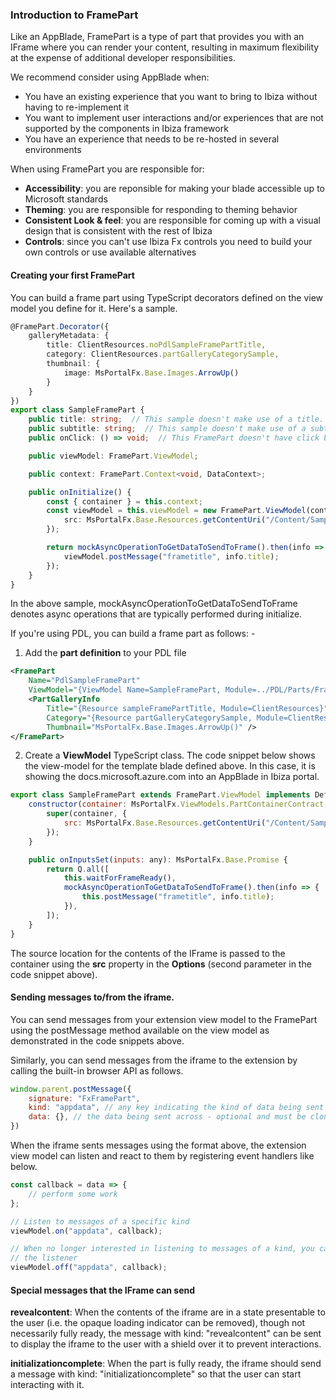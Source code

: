 <properties title="" pageTitle="Parts" description="" authors="alvarorahul" />

### Introduction to FramePart

Like an AppBlade, FramePart is a type of part that provides you with an IFrame
where you can render your content, resulting in maximum flexibility at the
expense of additional developer responsibilities.

We recommend consider using AppBlade when:

* You have an existing experience that you want to bring to Ibiza without having
to re-implement it
* You want to implement user interactions and/or experiences that are not
supported by the components in Ibiza framework
* You have an experience that needs to be re-hosted in several environments

When using FramePart you are responsible for:

* **Accessibility**: you are reponsible for making your blade accessible up to
Microsoft standards
* **Theming**: you are responsible for responding to theming behavior
* **Consistent Look & feel**: you are responsible for coming up with a visual
design that is consistent with the rest of Ibiza
* **Controls**: since you can't use Ibiza Fx controls you need to build your own
controls or use available alternatives 

#### Creating your first FramePart

You can build a frame part using TypeScript decorators defined on the view model
you define for it. Here's a sample.

```ts
@FramePart.Decorator({
    galleryMetadata: {
        title: ClientResources.noPdlSampleFramePartTitle,
        category: ClientResources.partGalleryCategorySample,
        thumbnail: {
            image: MsPortalFx.Base.Images.ArrowUp()
        }
    }
})
export class SampleFramePart {
    public title: string;  // This sample doesn't make use of a title.
    public subtitle: string;  // This sample doesn't make use of a subtitle.
    public onClick: () => void;  // This FramePart doesn't have click behavior.

    public viewModel: FramePart.ViewModel;

    public context: FramePart.Context<void, DataContext>;

    public onInitialize() {
        const { container } = this.context;
        const viewModel = this.viewModel = new FramePart.ViewModel(container, {
            src: MsPortalFx.Base.Resources.getContentUri("/Content/SamplesExtension/framepartpage.html"),
        });

        return mockAsyncOperationToGetDataToSendToFrame().then(info => {
            viewModel.postMessage("frametitle", info.title);
        });
    }
}
```

In the above sample, mockAsyncOperationToGetDataToSendToFrame denotes async
operations that are typically performed during initialize.


If you're using PDL, you can build a frame part as follows: -

1. Add the **part definition** to your PDL file

```xml
<FramePart
    Name="PdlSampleFramePart"
    ViewModel="{ViewModel Name=SampleFramePart, Module=../PDL/Parts/FramePart/ViewModels/SampleFramePart}">
    <PartGalleryInfo
        Title="{Resource sampleFramePartTitle, Module=ClientResources}"
        Category="{Resource partGalleryCategorySample, Module=ClientResources}"
        Thumbnail="MsPortalFx.Base.Images.ArrowUp()" />
</FramePart>
```

2. Create a **ViewModel** TypeScript class. The code snippet below shows the view-model for the template blade defined above. In this case, it is showing the docs.microsoft.azure.com into an AppBlade in Ibiza portal.

```javascript
export class SampleFramePart extends FramePart.ViewModel implements Def.Contract {
    constructor(container: MsPortalFx.ViewModels.PartContainerContract, initialState: any, dataContext: DataContext) {
        super(container, {
            src: MsPortalFx.Base.Resources.getContentUri("/Content/SamplesExtension/framepartpage.html"),
        });
    }

    public onInputsSet(inputs: any): MsPortalFx.Base.Promise {
        return Q.all([
            this.waitForFrameReady(),
            mockAsyncOperationToGetDataToSendToFrame().then(info => {
                this.postMessage("frametitle", info.title);
            }),
        ]);
    }
}
```

The source location for the contents of the IFrame is passed to the container
using the **src** property in the **Options** (second parameter in the code
snippet above).

#### Sending messages to/from the iframe.

You can send messages from your extension view model to the FramePart using the
postMessage method available on the view model as demonstrated in the code
snippets above.

Similarly, you can send messages from the iframe to the extension by calling the
built-in browser API as follows.

```js
window.parent.postMessage({
    signature: "FxFramePart",
    kind: "appdata", // any key indicating the kind of data being sent
    data: {}, // the data being sent across - optional and must be cloneable
})
```

When the iframe sents messages using the format above, the extension view model
can listen and react to them by registering event handlers like below.

```ts
const callback = data => {
    // perform some work
};

// Listen to messages of a specific kind
viewModel.on("appdata", callback);

// When no longer interested in listening to messages of a kind, you can removed
// the listener
viewModel.off("appdata", callback);
```

#### Special messages that the IFrame can send

**revealcontent**: When the contents of the iframe are in a state presentable to
the user (i.e. the opaque loading indicator can be removed), though not
necessarily fully ready, the message with kind: "revealcontent" can be sent to
display the iframe to the user with a shield over it to prevent interactions.

**initializationcomplete**: When the part is fully ready, the iframe should
send a message with kind: "initializationcomplete" so that the user can start
interacting with it.
